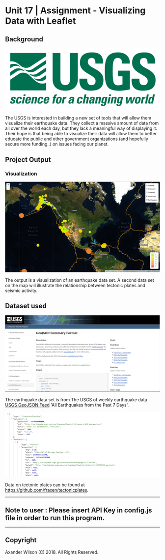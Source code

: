 # Unit 17 | Assignment - Visualizing Data with Leaflet

## Background

![1-Logo](Images/1-Logo.png)

The USGS is interested in building a new set of tools that will allow them visualize their earthquake data. They collect a massive amount of data from all over the world each day, but they lack a meaningful way of displaying it. Their hope is that being able to visualize their data will allow them to better educate the public and other government organizations (and hopefully secure more funding..) on issues facing our planet.

## Project Output

### Visualization

![2-BasicMap](Images/5-Advanced.png)

The output is a visualization of an earthquake data set. A second data set on the map will illustrate the relationship between tectonic plates and seismic activity. 

 ## Dataset used

   ![3-Data](Images/3-Data.png)

   The earthquake data set is from The USGS of weekly earthquake data [USGS GeoJSON Feed](http://earthquake.usgs.gov/earthquakes/feed/v1.0/geojson.php)  'All Earthquakes from the Past 7 Days'.

   ![4-JSON](Images/4-JSON.png)

  Data on tectonic plates can be found at <https://github.com/fraxen/tectonicplates>.

- - -

## Note to user : Please insert API Key in config.js file in order to run this program.

- - -

## Copyright

Axander Wilson  (C) 2018. All Rights Reserved.
